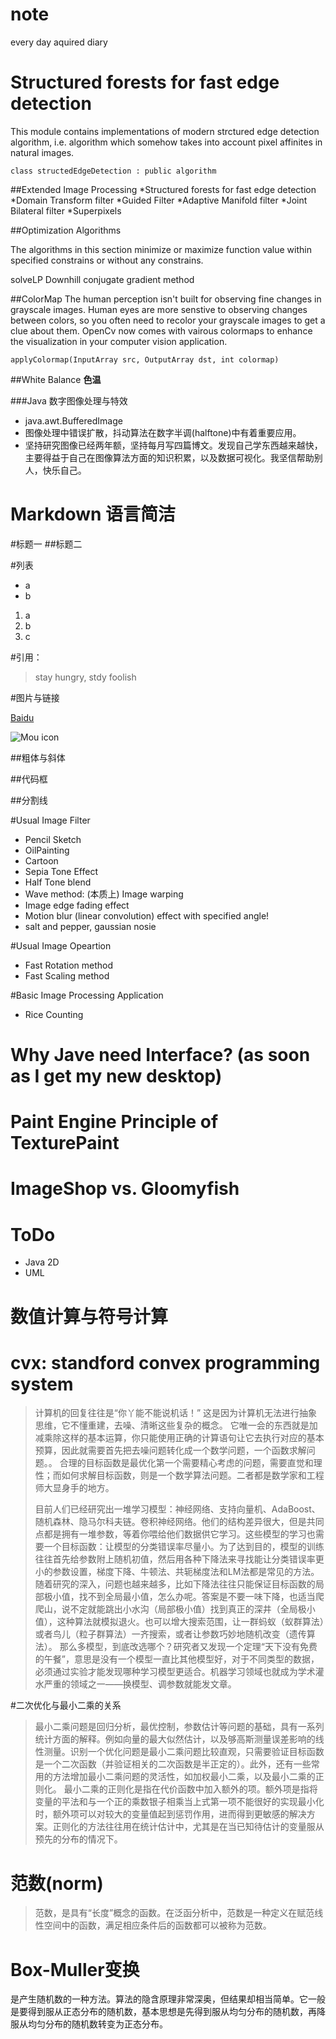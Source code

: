 note
====

every day aquired diary


# Structured forests for fast edge detection
This module contains implementations of modern strctured edge detection algorithm, i.e. algorithm which somehow takes into account pixel affinites in natural images.

`class structedEdgeDetection : public algorithm`

##Extended Image Processing
*Structured forests for fast edge detection
*Domain Transform filter
*Guided Filter
*Adaptive Manifold filter
*Joint Bilateral filter
*Superpixels 

##Optimization Algorithms

The algorithms in this section minimize or maximize function value within specified constrains or without any constrains.

solveLP
Downhill
conjugate gradient method


##ColorMap
The human perception isn't built for observing fine changes in grayscale images. Human eyes are more senstive to observing changes between colors, so you often need to recolor your grayscale images to get a clue about them. OpenCv now comes with vairous colormaps to enhance the visualization in your computer vision application.

`applyColormap(InputArray src, OutputArray dst, int colormap)`


##White Balance
**色温**


###Java 数字图像处理与特效
* java.awt.BufferedImage
* 图像处理中错误扩散，抖动算法在数字半调(halftone)中有着重要应用。
* 坚持研究图像已经两年额，坚持每月写四篇博文。发现自己学东西越来越快，主要得益于自己在图像算法方面的知识积累，以及数据可视化。我坚信帮助别人，快乐自己。


Markdown 语言简洁
=================


#标题一
##标题二

#列表
* a
* b

1. a
2. b
3. c

#引用：
> stay hungry, stdy foolish

#图片与链接

[Baidu](http://www.baidu.com)

![Mou icon](http://www.baidu.com/img/bd_logo1.png)

##粗体与斜体

##代码框

##分割线


#Usual Image Filter
* Pencil Sketch
* OilPainting
* Cartoon
* Sepia Tone Effect
* Half Tone blend
* Wave method: (本质上) Image warping
* Image edge fading effect
* Motion blur (linear convolution) effect with specified angle!
* salt and pepper, gaussian nosie

#Usual Image Opeartion
* Fast Rotation method
* Fast Scaling method

#Basic Image Processing Application
* Rice Counting


# Why Jave need Interface?  (as soon as I get my new desktop)

# Paint Engine Principle of TexturePaint


# ImageShop vs. Gloomyfish

# ToDo
* Java 2D
* UML

# 数值计算与符号计算

# cvx: standford convex programming system

> 计算机的回复往往是“你丫能不能说机话！” 这是因为计算机无法进行抽象思维，它不懂重建，去噪、清晰这些复杂的概念。
> 它唯一会的东西就是加减乘除这样的基本运算，你只能使用正确的计算语句让它去执行对应的基本预算，因此就需要首先把去噪问题转化成一个数学问题，一个函数求解问题。。
> 合理的目标函数是最优化第一个需要精心考虑的问题，需要直觉和理性；而如何求解目标函数，则是一个数学算法问题。二者都是数学家和工程师大显身手的地方。
> 
>  目前人们已经研究出一堆学习模型：神经网络、支持向量机、AdaBoost、随机森林、隐马尔科夫链。卷积神经网络。他们的结构差异很大，但是共同点都是拥有一堆参数，等着你喂给他们数据供它学习。这些模型的学习也需要一个目标函数：让模型的分类错误率尽量小。为了达到目的，模型的训练往往首先给参数附上随机初值，然后用各种下降法来寻找能让分类错误率更小的参数设置，梯度下降、牛顿法、共轭梯度法和LM法都是常见的方法。随着研究的深入，问题也越来越多，比如下降法往往只能保证目标函数的局部极小值，找不到全局最小值，怎么办呢。答案是不要一味下降，也适当爬爬山，说不定就能跳出小水沟（局部极小值）找到真正的深井（全局极小值），这种算法就模拟退火。也可以增大搜索范围，让一群蚂蚁（蚁群算法）或者鸟儿（粒子群算法）一齐搜索，或者让参数巧妙地随机改变（遗传算法）。
>  那么多模型，到底改选哪个？研究者又发现一个定理“天下没有免费的午餐”，意思是没有一个模型一直比其他模型好，对于不同类型的数据，必须通过实验才能发现哪种学习模型更适合。机器学习领域也就成为学术灌水严重的领域之一——换模型、调参数就能发文章。

#二次优化与最小二乘的关系 


> 最小二乘问题是回归分析，最优控制，参数估计等问题的基础，具有一系列统计方面的解释。例如向量的最大似然估计，以及够高斯测量误差影响的线性测量。识别一个优化问题是最小二乘问题比较直观，只需要验证目标函数是一个二次函数（并验证相关的二次函数是半正定的）。此外，还有一些常用的方法增加最小二乘问题的灵活性，如加权最小二乘，以及最小二乘的正则化。
> 最小二乘的正则化是指在代价函数中加入额外的项。额外项是指将变量的平法和与一个正的乘数银子相乘当上式第一项不能很好的实现最小化时，额外项可以对较大的变量值起到惩罚作用，进而得到更敏感的解决方案。正则化的方法往往用在统计估计中，尤其是在当已知待估计的变量服从预先的分布的情况下。


# 范数(norm) 
> 范数，是具有“长度”概念的函数。在泛函分析中，范数是一种定义在赋范线性空间中的函数，满足相应条件后的函数都可以被称为范数。

# Box-Muller变换
是产生随机数的一种方法。算法的隐含原理非常深奥，但结果却相当简单。它一般是要得到服从正态分布的随机数，基本思想是先得到服从均匀分布的随机数，再降服从均匀分布的随机数转变为正态分布。 